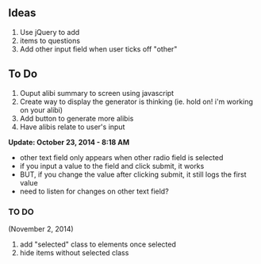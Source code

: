 ## Ideas 

1. Use jQuery to add <li> items to questions
2. Add other input field when user ticks off "other"

## To Do
1. Ouput alibi summary to screen using javascript
2. Create way to display the generator is thinking (ie. hold on! i'm working on your alibi)
3. Add button to generate more alibis
4. Have alibis relate to user's input

**Update: October 23, 2014 - 8:18 AM**

- other text field only appears when other radio field is selected
- if you input a value to the field and click submit, it works
- BUT, if you change the value after clicking submit, it still logs the first value
- need to listen for changes on other text field?

### TO DO 

(November 2, 2014)

1. add "selected" class to elements once selected
2. hide items without selected class


